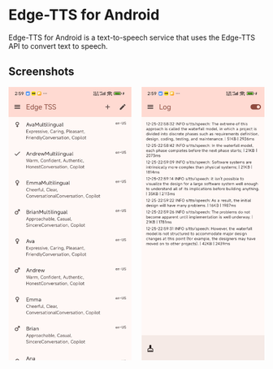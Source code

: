# Edge-TTS for Android

Edge-TTS for Android is a text-to-speech service that uses the Edge-TTS API to convert text to
speech.

## Screenshots

<div style="display: flex; justify-content: space-between;">
    <img src="./docs/images/Screenshot_2024-12-25-14-59-03-429_com.istomyang.edgetss.release.jpg" alt="Screenshot 1" width="48%" height="auto">
    <img src="./docs/images/Screenshot_2024-12-25-14-59-36-340_com.istomyang.edgetss.release.jpg" alt="Screenshot 2" width="48%" height="auto">
</div>